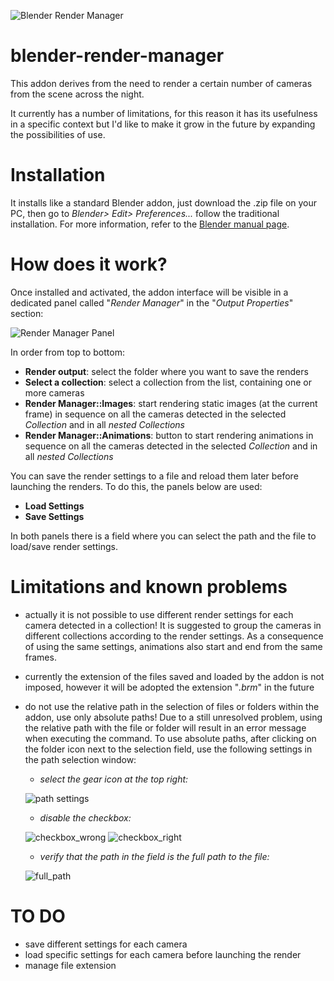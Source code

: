 ![Blender Render Manager](https://www.joaulo.com/media/projects/project_blender-render-manager-blender-addon/preview_big.jpg)
# blender-render-manager

This addon derives from the need to render a certain number of cameras from the scene across the night.

It currently has a number of limitations, for this reason it has its usefulness in a specific context but I'd like to make it grow in the future by expanding the possibilities of use.

# Installation

It installs like a standard Blender addon, just download the .zip file on your PC, then go to *Blender> Edit> Preferences...* follow the traditional installation. For more information, refer to the [Blender manual page](https://docs.blender.org/manual/en/latest/editors/preferences/addons.html?highlight=preferences).

# How does it work?

Once installed and activated, the addon interface will be visible in a dedicated panel called "*Render Manager*" in the "*Output Properties*" section:

![Render Manager Panel](https://www.joaulo.com/media/uploads/2020/04/26/screenshot_20200426_191102.jpeg)

In order from top to bottom:

* **Render output**: select the folder where you want to save the renders
* **Select a collection**: select a collection from the list, containing one or more cameras
* **Render Manager::Images**: start rendering static images (at the current frame) in sequence on all the cameras detected in the selected *Collection* and in all *nested Collections*
* **Render Manager::Animations**: button to start rendering animations in sequence on all the cameras detected in the selected *Collection* and in all *nested Collections*

You can save the render settings to a file and reload them later before launching the renders. To do this, the panels below are used:

* **Load Settings**
* **Save Settings**

In both panels there is a field where you can select the path and the file to load/save render settings.

# Limitations and known problems

* actually it is not possible to use different render settings for each camera detected in a collection! It is suggested to group the cameras in different collections according to the render settings. As a consequence of using the same settings, animations also start and end from the same frames.
* currently the extension of the files saved and loaded by the addon is not imposed, however it will be adopted the extension "*.brm*" in the future
* do not use the relative path in the selection of files or folders within the addon, use only absolute paths! Due to a still unresolved problem, using the relative path with the file or folder will result in an error message when executing the command. To use absolute paths, after clicking on the folder icon next to the selection field, use the following settings in the path selection window:

   * *select the gear icon at the top right:*
   
   ![path settings](https://www.joaulo.com/media/uploads/2020/04/26/screenshot_20200426_211442.jpeg)

   * *disable the checkbox:*
   
   ![checkbox_wrong](https://www.joaulo.com/media/uploads/2020/04/26/screenshot_20200426_211522.jpeg)
   ![checkbox_right](https://www.joaulo.com/media/uploads/2020/04/26/screenshot_20200426_211731.jpeg)

   * *verify that the path in the field is the full path to the file:*
   
   ![full_path](https://www.joaulo.com/media/uploads/2020/04/26/screenshot_20200426_211802.jpeg)

# TO DO

* save different settings for each camera
* load specific settings for each camera before launching the render
* manage file extension
